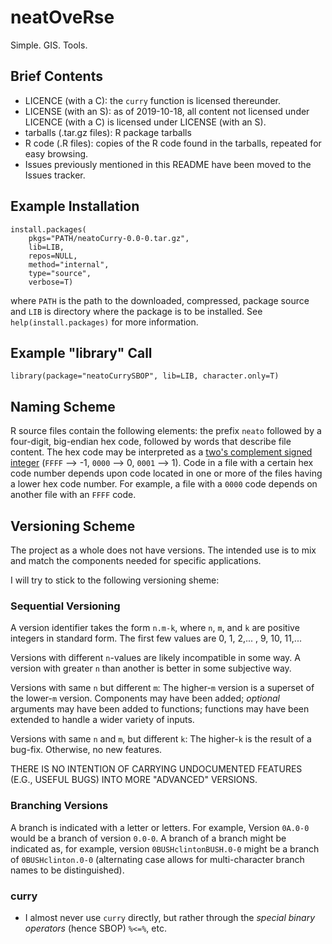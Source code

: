 # neatOveRse

Simple. GIS. Tools.

## Brief Contents
- LICENCE (with a C): the `curry` function is licensed thereunder.
- LICENSE (with an S): as of 2019-10-18, all content not licensed under LICENCE (with a C) is licensed under LICENSE (with an S).
- tarballs (.tar.gz files): R package tarballs
- R code (.R files): copies of the R code found in the tarballs, repeated for easy browsing.
- Issues previously mentioned in this README have been moved to the Issues tracker.

## Example Installation

    install.packages(
        pkgs="PATH/neatoCurry-0.0-0.tar.gz",
        lib=LIB,
        repos=NULL,
        method="internal",
        type="source",
        verbose=T)

where `PATH` is the path to the downloaded, compressed, package source and `LIB` is directory where the package is to be installed. See `help(install.packages)` for more information.

## Example "library" Call

    library(package="neatoCurrySBOP", lib=LIB, character.only=T)

## Naming Scheme

R source files contain the following elements: the prefix `neato` followed by a four-digit, big-endian hex code, followed by words that describe file content. The hex code may be interpreted as a [two's complement signed integer](https://en.wikipedia.org/wiki/Two's_complement) (`FFFF` --> -1, `0000` --> 0, `0001` --> 1). Code in a file with a certain hex code number depends upon code located in one or more of the files having a lower hex code number. For example, a file with a `0000` code depends on another file with an `FFFF` code.

## Versioning Scheme

The project as a whole does not have versions. The intended use is to mix and match the components needed for specific applications.

I will try to stick to the following versioning sheme:

### Sequential Versioning

A version identifier takes the form `n.m-k`, where `n`, `m`, and `k` are positive integers in standard form. The first few values are 0, 1, 2,... , 9, 10, 11,...

Versions with different `n`-values are likely incompatible in some way. A version with greater `n` than another is better in some subjective way.

Versions with same `n` but different `m`: The higher-`m` version is a superset of the lower-`m` version. Components may have been added;  _optional_ arguments may have been added to functions; functions may have been extended to handle a wider variety of inputs.

Versions with same `n` and `m`, but different `k`: The higher-`k` is the result of a bug-fix. Otherwise, no new features.

THERE IS NO INTENTION OF CARRYING UNDOCUMENTED FEATURES (E.G., USEFUL BUGS) INTO MORE "ADVANCED" VERSIONS.

### Branching Versions

A branch is indicated with a letter or letters. For example, Version `0A.0-0` would be a branch of version `0.0-0`. A branch of a branch might be indicated as, for example, version `0BUSHclintonBUSH.0-0` might be a branch of `0BUSHclinton.0-0` (alternating case allows for multi-character branch names to be distinguished).

### curry

- I almost never use `curry` directly, but rather through the _special binary operators_ (hence SBOP) `%<=%`, etc.

